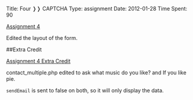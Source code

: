 Title: Four &#10093;&#10093; CAPTCHA
Type: assignment
Date: 2012-01-28
Time Spent: 90


[Assignment 4](/assignmnets/A4)

Edited the layout of the form.

##Extra Credit

[Assignment 4 Extra Credit](/assignmnets/A4_EC)

contact_multiple.php edited to ask what music do you like? and If you like pie.

`sendEmail` is sent to false on both, so it will only display the data.

